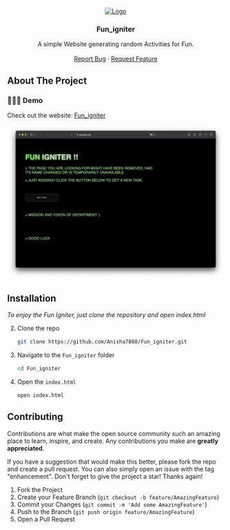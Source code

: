 <!-- PROJECT LOGO -->
<br />
<div align="center">
  <a href="https://github.com/Anisha7860/Fun_igniter">
    <img src="img/favicon.png" alt="Logo" width="80" height="80">
  </a>

  <h3 align="center">Fun_igniter</h3>

  <p align="center">
    A simple Website generating random Activities for Fun.
    <br />
    <br />
    <a href="https://github.com/Anisha7860/Fun_igniter/issues">Report Bug</a>
    ·
    <a href="https://github.com/Anisha7860/Fun_igniter/issues">Request Feature</a>
  </p>
</div>

## About The Project

### 🧑🏾‍💻 Demo
Check out the website: [Fun_igniter
](https://anisha7860.github.io/Fun_igniter/)

![demo](./img/demo.png)

## Installation

_To enjoy the Fun Igniter, just clone the repository and open index.html_

2. Clone the repo
   ```sh
   git clone https://github.com/Anisha7860/Fun_igniter.git
   ```
3. Navigate to the `Fun_igniter` folder
   ```sh
   cd Fun_igniter
   ```
4. Open the `index.html`
   ```sh
   open index.html
   ```

## Contributing

Contributions are what make the open source community such an amazing place to learn, inspire, and create. Any contributions you make are **greatly appreciated**.

If you have a suggestion that would make this better, please fork the repo and create a pull request. You can also simply open an issue with the tag "enhancement".
Don't forget to give the project a star! Thanks again!

1. Fork the Project
2. Create your Feature Branch (`git checkout -b feature/AmazingFeature`)
3. Commit your Changes (`git commit -m 'Add some AmazingFeature'`)
4. Push to the Branch (`git push origin feature/AmazingFeature`)
5. Open a Pull Request
